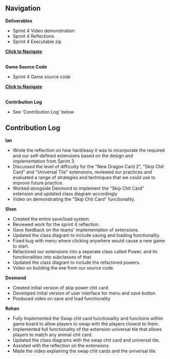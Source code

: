 ## Navigation

**Deliverables**
- Sprint 4 Video demonstration
- Sprint 4 Reflections
- Sprint 4 Executable zip

[**Click to Navigate**](./Sprint4_Deliverables)

\
**Game Source Code** 
- Sprint 4 Game source code

[**Click to Navigate**](./Sprint4_Game/)


\
**Contribution Log**
- See 'Contribution Log' below

## Contribution Log

**Ian**

- Wrote the reflection on how hard/easy it was to incorporate the required and our self-defined extensions based on the design and implementation from Sprint 3.
- Discussed the level of difficulty for the "New Dragon Card 2", "Skip Chit Card" and "Universal Tile" extensions, reviewed our practices and evaluated a range of strategies and techniques that we could use to improve future practice.
- Worked alongside Desmond to implement the "Skip Chit Card" extension and updated class diagram accordingly
- Video on demonstrating the "Skip Chit Card" functionality.

**Shen**
- Created the entire save/load system.
- Reviewed work for the sprint 4 reflection.
- Gave feedback on the teams' implementation of extensions.
- Updated the class diagram to include saving and loading functionality.
- Fixed bug with menu where clicking anywhere would cause a new game to start.
- Refactored our extensions into a seperate class called Power, and its functionalities into subclasses of that.
- Updated the class diagram to include the refactored powers.
- Video on building the exe from our source code.

**Desmond**
- Created initial version of skip power chit card
- Developed initial version of user interface for menu and save button
- Produced video on save and load functionality

**Rohan**
- Fully Implemented the Swap chit card functionality and functions within game board to allow players to swap with the players closest to them.
- Implemented full functionality of the extension universal tile that allows players to match any animal chit card.
- Updated the class diagrams with the swap chit card and universal tile.
- Assisted with the reflection on the extensions.
- Made the video explaining the swap chit cards and the universal tile.
